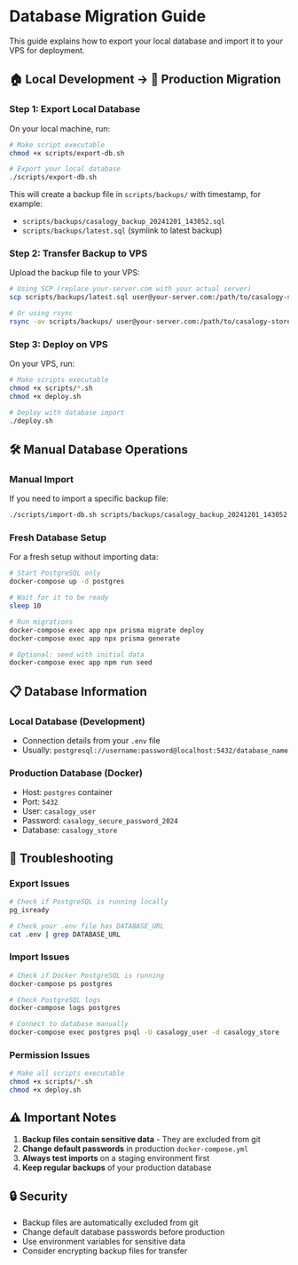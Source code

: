 # Database Migration Guide

This guide explains how to export your local database and import it to your VPS for deployment.

## 🏠 Local Development → 🚀 Production Migration

### Step 1: Export Local Database

On your local machine, run:

```bash
# Make script executable
chmod +x scripts/export-db.sh

# Export your local database
./scripts/export-db.sh
```

This will create a backup file in `scripts/backups/` with timestamp, for example:
- `scripts/backups/casalogy_backup_20241201_143052.sql`
- `scripts/backups/latest.sql` (symlink to latest backup)

### Step 2: Transfer Backup to VPS

Upload the backup file to your VPS:

```bash
# Using SCP (replace your-server.com with your actual server)
scp scripts/backups/latest.sql user@your-server.com:/path/to/casalogy-store/scripts/backups/

# Or using rsync
rsync -av scripts/backups/ user@your-server.com:/path/to/casalogy-store/scripts/backups/
```

### Step 3: Deploy on VPS

On your VPS, run:

```bash
# Make scripts executable
chmod +x scripts/*.sh
chmod +x deploy.sh

# Deploy with database import
./deploy.sh
```

## 🛠️ Manual Database Operations

### Manual Import

If you need to import a specific backup file:

```bash
./scripts/import-db.sh scripts/backups/casalogy_backup_20241201_143052.sql
```

### Fresh Database Setup

For a fresh setup without importing data:

```bash
# Start PostgreSQL only
docker-compose up -d postgres

# Wait for it to be ready
sleep 10

# Run migrations
docker-compose exec app npx prisma migrate deploy
docker-compose exec app npx prisma generate

# Optional: seed with initial data
docker-compose exec app npm run seed
```

## 📋 Database Information

### Local Database (Development)
- Connection details from your `.env` file
- Usually: `postgresql://username:password@localhost:5432/database_name`

### Production Database (Docker)
- Host: `postgres` container
- Port: `5432`
- User: `casalogy_user`
- Password: `casalogy_secure_password_2024`
- Database: `casalogy_store`

## 🔧 Troubleshooting

### Export Issues
```bash
# Check if PostgreSQL is running locally
pg_isready

# Check your .env file has DATABASE_URL
cat .env | grep DATABASE_URL
```

### Import Issues
```bash
# Check if Docker PostgreSQL is running
docker-compose ps postgres

# Check PostgreSQL logs
docker-compose logs postgres

# Connect to database manually
docker-compose exec postgres psql -U casalogy_user -d casalogy_store
```

### Permission Issues
```bash
# Make all scripts executable
chmod +x scripts/*.sh
chmod +x deploy.sh
```

## ⚠️ Important Notes

1. **Backup files contain sensitive data** - They are excluded from git
2. **Change default passwords** in production `docker-compose.yml`
3. **Always test imports** on a staging environment first
4. **Keep regular backups** of your production database

## 🔒 Security

- Backup files are automatically excluded from git
- Change default database passwords before production
- Use environment variables for sensitive data
- Consider encrypting backup files for transfer